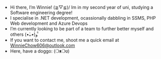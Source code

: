 - Hi there, I’m Winnie! (≧▽≦)/ Im in my second year of uni, studying a Software engineering degree! 
- I specialise in .NET development, ocassionally dabbling in SSMS, PHP Web development and Azure Devops
- I’m currently looking to be part of a team to further better myself and others (*•̀ᴗ•́*)و ̑̑
- If you want to contact me, shoot me a quick email at WinnieChow606@outlook.com
- Here, have a doggo: (❍ᴥ❍ʋ)

<!---
BlurpCode/BlurpCode is a ✨ special ✨ repository because its `README.md` (this file) appears on your GitHub profile.
You can click the Preview link to take a look at your changes.
--->
